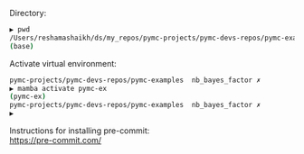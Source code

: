 Directory:  
```bash
▶ pwd
/Users/reshamashaikh/ds/my_repos/pymc-projects/pymc-devs-repos/pymc-examples
(base) 
```

Activate virtual environment:  
```bash
pymc-projects/pymc-devs-repos/pymc-examples  nb_bayes_factor ✗                                         6d ⚑  
▶ mamba activate pymc-ex
(pymc-ex) 
pymc-projects/pymc-devs-repos/pymc-examples  nb_bayes_factor ✗                                         6d ⚑  
▶ 
```

Instructions for installing pre-commit:  
https://pre-commit.com/
 
